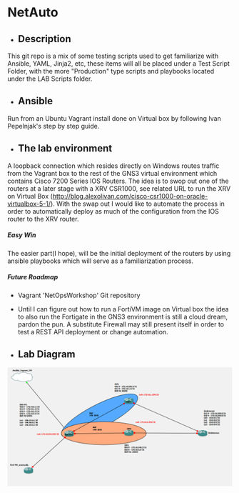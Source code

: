 # NetAuto
* ## Description
This git repo is a mix of some testing scripts used to get familiarize with Ansible, YAML, Jinja2, etc, these items will all be placed under a Test Script Folder, with the more "Production" type scripts and playbooks located under the LAB Scripts folder.

* ## Ansible
Run from an Ubuntu Vagrant install done on Virtual box by following Ivan Pepelnjak's step by step guide.

* ## The lab environment
A loopback connection which resides directly on Windows routes traffic from the Vagrant box to the rest of the GNS3 virtual environment which contains Cisco 7200 Series IOS Routers. The idea is to swop out one of the routers at a later stage with a XRV CSR1000, see related URL to run the XRV on Virtual Box (http://blog.alexolivan.com/cisco-csr1000-on-oracle-virtualbox-5-1/).
With the swap out I would like to automate the process in order to automatically deploy as much of the configuration from the IOS router to the XRV router.

 ##### **Easy Win**
The easier part(I hope), will be the initial deployment of the routers by using ansible playbooks which will serve as a familiarization process.

 ##### **Future Roadmap**
* Vagrant 'NetOpsWorkshop' Git repository
* Until I can figure out how to run a FortiVM image on Virtual box the idea to also run the Fortigate in the GNS3 environment is still a cloud dream, pardon the pun.
A substitute Firewall may still present itself in order to test a REST API deployment or change automation.

* ## Lab Diagram
![Lab Diagram](https://github.com/bdyzel/NetAuto/blob/master/Lab%20Layout.png?raw=true "Optional Title")

